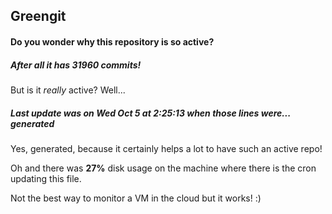 ## Greengit

#### Do you wonder why this repository is so active?

##### After all it has 31960 commits!

But is it *really* active? Well...

##### Last update was on Wed Oct 5 at 2:25:13 when those lines were... generated

Yes, generated, because it certainly helps a lot to have such an active repo!

Oh and there was **27%** disk usage on the machine
where there is the cron updating this file.

Not the best way to monitor a VM in the cloud but it works! :)
